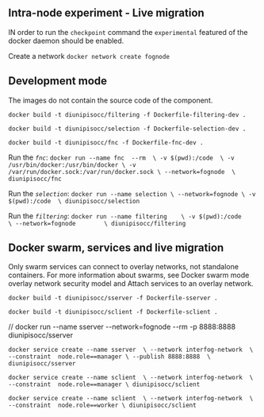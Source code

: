 
## Intra-node experiment - Live migration
IN order to run the `checkpoint` command the `experimental` featured of the docker daemon should be enabled.

Create a network
`docker network create fognode`

## Development mode
The images do not contain the source code of the component.

`docker build -t diunipisocc/filtering -f Dockerfile-filtering-dev .`

`docker build -t diunipisocc/selection -f Dockerfile-selection-dev .`

`docker build -t diunipisocc/fnc -f Dockerfile-fnc-dev .`

Run the *`fnc`*:
`docker run --name fnc  --rm  \
        -v $(pwd):/code  \
        -v /usr/bin/docker:/usr/bin/docker \
        -v /var/run/docker.sock:/var/run/docker.sock \
        --network=fognode  \
        diunipisocc/fnc`


Run the *`selection`*:
`docker run --name selection \
        --network=fognode \
        -v $(pwd):/code  \
        diunipisocc/selection`

Run the *`filtering`*:
`docker run --name filtering    \
        -v $(pwd):/code        \
        --network=fognode        \
        diunipisocc/filtering`



## Docker swarm, services and live migration
Only swarm services can connect to overlay networks, not standalone containers. For more information about swarms, see Docker swarm mode overlay network security model and Attach services to an overlay network.


`docker build -t diunipisocc/sserver -f Dockerfile-sserver .`

`docker build -t diunipisocc/sclient -f Dockerfile-sclient .`


 // docker run --name sserver --network=fognode --rm  -p 8888:8888 diunipisocc/sserver

`docker service create --name sserver  \
                        --network interfog-network  \
                        --constraint  node.role==manager \
                        --publish 8888:8888  \
                        diunipisocc/sserver
                        `


`docker service create --name sclient  \
        --network interfog-network  \
        --constraint  node.role==manager \
        diunipisocc/sclient
`

`docker service create --name sclient  \
        --network interfog-network  \
        --constraint  node.role==worker \
        diunipisocc/sclient
`
